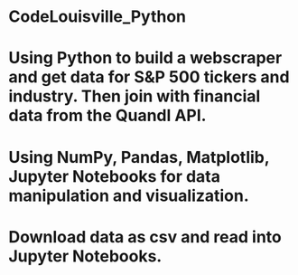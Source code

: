 # CodeLouisville_Python
# Using Python to build a webscraper and get data for S&P 500 tickers and industry. Then join with financial data from the Quandl API. 
# Using NumPy, Pandas, Matplotlib, Jupyter Notebooks for data manipulation and visualization.
# Download data as csv and read into Jupyter Notebooks.

